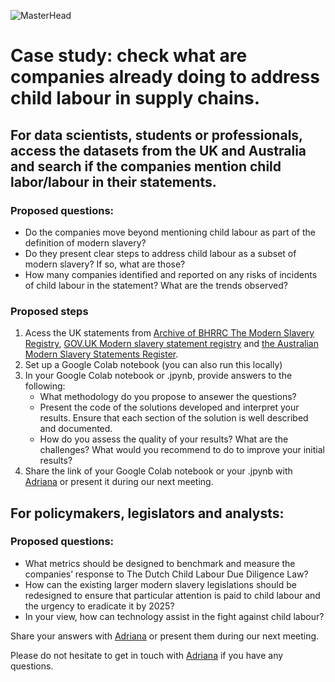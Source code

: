 
![MasterHead](https://cdn.dribbble.com/users/1200484/screenshots/3551681/media/ccc41bc0bba4aa1af6b4939f9872610c.jpg?compress=1&resize=800x600&vertical=top)


# Case study: check what are companies already doing to address child labour in supply chains.

## For data scientists, students or professionals, access the datasets from the UK and Australia and search if the companies mention child labor/labour in their statements. 
 ### Proposed questions: 
 - Do the companies move beyond mentioning child labour as part of the definition of modern slavery?
 - Do they present clear steps to address child labour as a subset of modern slavery? If so, what are those? 
 - How many companies identified and reported on any risks of incidents of child labour in the statement? What are the trends observed?


 ### Proposed steps 
1. Acess the UK statements from [Archive of BHRRC The Modern Slavery Registry](https://github.com/the-future-society/Project-AIMS-AI-against-Modern-Slavery/tree/main/%F0%9F%97%84%EF%B8%8F%20Data%20and%20text%20extraction/Archive%20of%20BHRRC%20The%20Modern%20Slavery%20Registry), [GOV.UK Modern slavery statement registry](https://github.com/the-future-society/Project-AIMS-AI-against-Modern-Slavery/tree/main/%F0%9F%97%84%EF%B8%8F%20Data%20and%20text%20extraction/%F0%9F%87%AC%F0%9F%87%A7%20GOV.UK%20Modern%20slavery%20statement%20registry) and [the Australian Modern Slavery Statements Register](https://modernslaveryregister.gov.au/).
2. Set up a Google Colab notebook (you can also run this locally)
3. In your Google Colab notebook or .jpynb, provide answers to the following:  
   - What methodology do you propose to ansewer the questions? 
   - Present the code of the solutions developed and interpret your results.  Ensure that each section of the solution is well described and documented.  
   - How do you assess the quality of your results? What are the challenges? What would  you recommend to do to improve your initial results? 
4. Share the link of your Google Colab notebook or your .jpynb with  [Adriana](mailto:adriana.bora@thefuturesociety.org) or present it during our next meeting. 

## For policymakers, legislators and analysts:
 ### Proposed questions: 
- What metrics should be designed to benchmark and measure the companies’ response to The Dutch Child Labour Due Diligence Law?
- How can the existing larger modern slavery legislations should be redesigned to ensure that particular attention is paid to child labour and the urgency to eradicate it by 2025?
- In your view, how can technology assist in the fight against child labour?

Share your answers with [Adriana](mailto:adriana.bora@thefuturesociety.org) or present them during our next meeting. 



Please do not hesitate to get in touch with [Adriana](mailto:adriana.bora@thefuturesociety.org) if you have any questions.
